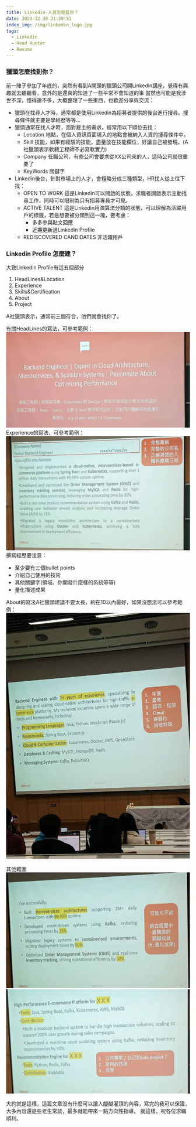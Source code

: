 ```yaml
---
title: Linkedin-人資怎麼看你？
date: 2024-12-30 21:29:51
index_img: /img/linkedin_logo.jpg
tags:
  - Linkedin
  - Head Hunter
  - Resume
---
```


### 獵頭怎麼找到你？

前一陣子參加了年底的<GDG Taipei>，突然有看到A開頭的獵頭公司開Linkedin講座，覺得有興趣就去聽聽看，意外的是還真的知道了一些平常不會知道的事
當然也可能是我涉世不深，懂得還不多，大概整理了一些東西，也歡迎分享與交流：
* 獵頭在找尋人才時，通常都是使用Linkedin為招募者提供的後台進行搜尋。搜尋條件就主要是學經歷等等...
* 獵頭通常在找人才時，面對雇主的需求，經常用以下順位去找：
  * Location 地點，在個人資訊頁面填入的地點會被納入人資的搜尋條件中。
  * Skill 技能，如果有經驗的技能，盡量放在技能欄位，好讓自己被發現。(A社獵頭表示軟體工程師不必寫軟實力)
  * Company 任職公司，有些公司會要求從XX公司來的人，這時公司就很重要了
  * KeyWords 關鍵字
* Linkedin後台，針對市場上的人才，會粗略分成三種類型，HR找人從上往下找：
  * OPEN TO WORK 這是Linkedin可以開啟的狀態，求職者開啟表示主動找尋工作，同時可以限制為只有招募專員才可見。
  * ACTIVE TALENT 這是Linkedin用演算法分類的狀態，可以理解為活躍用戶的標籤，若是想要被分類到這一塊，要考慮：
    * 多多參與貼文回應
    * 近期更新過Linkedin Profile
  * REDISCOVERED CANDIDATES 非活躍用戶

### Linkedin Profile 怎麼建？

大致Linkedin Profile有這五個部分
1. HeadLines&Location
2. Experience
3. Skills&Certification
4. About
5. Project

A社獵頭表示，通常前三個符合，他們就會找你了。

有關HeadLines的寫法，可參考範例：
![](/img/linkedin_headlines.png)
Experience的寫法，可參考範例：
![](/img/linkedin_experience.png)
撰寫經歷要注意：
* 至少要有三個bullet points
* 介紹自己使用的技術
* 其他關鍵字(領域、你開發什麼樣的系統等等)
* 量化描述成果

About的寫法A社獵頭建議不要太長，約在10以內最好，如果沒想法可以參考範例：
![](/img/linkedin_about.png)

其他雜圖
![](/img/linkedin_extra1.png)
![](/img/linkedin_extra2.png)

大約就是這樣，這篇文章沒有什麼可以讓人醍醐灌頂的內容，寫完的我可以保證，大多內容還是些老生常談，最多就能帶來一點方向性指導。
就這樣，祝各位求職順利。
